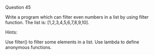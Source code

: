 Question 45

Write a program which can filter even numbers in a list by using filter function. 
The list is: [1,2,3,4,5,6,7,8,9,10].

Hints:

Use filter() to filter some elements in a list. Use lambda to define anonymous functions.

